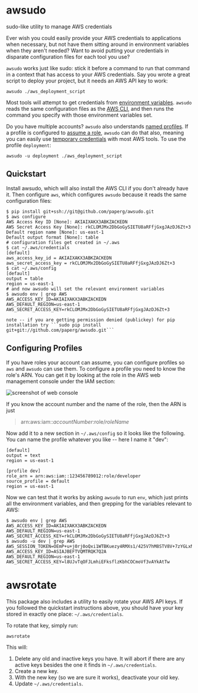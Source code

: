 # awsudo
sudo-like utility to manage AWS credentials

Ever wish you could easily provide your AWS credentials to applications when
necessary, but not have them sitting around in environment variables when they
aren't needed? Want to avoid putting your credentials in disparate
configuration files for each tool you use?

`awsudo` works just like sudo: stick it before a command to run that command in
a context that has access to your AWS credentials. Say you wrote a great script
to deploy your project, but it needs an AWS API key to work:

    awsudo ./aws_deployment_script

Most tools will attempt to get credentials from [environment variables].
`awsudo` reads the same configuration files as the [AWS CLI], and then runs the
command you specify with those environment variables set.

Do you have multiple accounts? `awsudo` also understands [named profiles]. If a
profile is configured to [assume a role], `awsudo` can do that also, meaning
you can easily use [temporary credentials] with most AWS tools. To use the
profile `deployment`:

    awsudo -u deployment ./aws_deployment_script

  [environment variables]: http://docs.aws.amazon.com/cli/latest/userguide/cli-chap-getting-started.html#cli-environment
  [AWS CLI]: http://aws.amazon.com/cli/
  [named profiles]: http://docs.aws.amazon.com/cli/latest/userguide/cli-chap-getting-started.html#cli-multiple-profiles
  [assume a role]: http://docs.aws.amazon.com/cli/latest/userguide/cli-roles.html
  [temporary credentials]: http://docs.aws.amazon.com/STS/latest/UsingSTS/Welcome.html

## Quickstart

Install awsudo, which will also install the AWS CLI if you don't already have
it. Then configure `aws`, which configures `awsudo` because it reads the same
configuration files:

```console
$ pip install git+ssh://git@github.com/paperg/awsudo.git
$ aws configure
AWS Access Key ID [None]: AKIAIXAKX3ABKZACKEDN
AWS Secret Access Key [None]: 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
Default region name [None]: us-east-1
Default output format [None]: table
# configuration files get created in ~/.aws
$ cat ~/.aws/credentials
[default]
aws_access_key_id = AKIAIXAKX3ABKZACKEDN
aws_secret_access_key = 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
$ cat ~/.aws/config
[default]
output = table
region = us-east-1
# and now awsudo will set the relevant environment variables
$ awsudo env | grep AWS
AWS_ACCESS_KEY_ID=AKIAIXAKX3ABKZACKEDN
AWS_DEFAULT_REGION=us-east-1
AWS_SECRET_ACCESS_KEY=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
```

    note -- if you are getting permission denied (publickey) for pip installation try ```sudo pip install git+git://github.com/paperg/awsudo.git```

## Configuring Profiles

If you have roles your account can assume, you can configure profiles so `aws`
and `awsudo` can use them. To configure a profile you need to know the role's
ARN. You can get it by looking at the role in the AWS web management console
under the IAM section:

![screenshot of web console](doc/arn.png)

If you know the account number and the name of the role, then the ARN is just

> arn:aws:iam::*accountNumber*:role/*roleName*

Now add it to a new section in `~/.aws/config` so it looks like the following.
You can name the profile whatever you like -- here I name it "dev":

```
[default]
output = text
region = us-east-1

[profile dev]
role_arn = arn:aws:iam::123456789012:role/developer
source_profile = default
region = us-east-1
```

Now we can test that it works by asking `awsudo` to run `env`, which just
prints all the environment variables, and then grepping for the variables
relevant to AWS:

```console
$ awsudo env | grep AWS
AWS_ACCESS_KEY_ID=AKIAIXAKX3ABKZACKEDN
AWS_DEFAULT_REGION=us-east-1
AWS_SECRET_ACCESS_KEY=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
$ awsudo -u dev | grep AWS
AWS_SESSION_TOKEN=OEmP+u+j0rj0oQxi1WTBKuezy4RMXs1/425V7hM8STV8V+7zYGLxNCnEqSiqEzc/RROR3Iu4exE+lPVWcvMb6Oc3jX4N/XLj2398jzih15K/eZY10fRpp9rYEPry9tWUCua96eHNtFEA2zzmrGD6sl+YAiiScP+JuzPhbpa3j3qDeRem9m6Lvq7Yh2grNl5PBLlu3Nwg4miKa1y7re6lopY/JURGyJlhWCFnpp54h5MKy8LQZRezze3ADkCW2ki5TI7dtKZIoKHiXKKOXcSRTj2ajcVrVFBln/KlO/lGCMeoodO/piIvNZHdo6LINB8qVRC2oif2kmLEZASKRB5ytbASxG2fyzN9rJkhGAgilvigTijmNt1Tf0hJK2tE+zX2eQ==
AWS_ACCESS_KEY_ID=ASIAJBEFTVQMTRQK7Q2A
AWS_DEFAULT_REGION=us-east-1
AWS_SECRET_ACCESS_KEY=l8UJvTqOFJLmhiEFksflzKbhCOCmoVf3vAYkAtTw
```

# awsrotate

This package also includes a utility to easily rotate your AWS API keys. If you
followed the quickstart instructions above, you should have your key stored in
exactly one place: `~/.aws/credentials`.

To rotate that key, simply run:

    awsrotate

This will:

1. Delete any old and inactive keys you have. It will abort if there are any
   active keys besides the one it finds in `~/.aws/credentials`.
2. Create a new key.
3. With the new key (so we are sure it works), deactivate your old key.
4. Update `~/.aws/credentials`.

